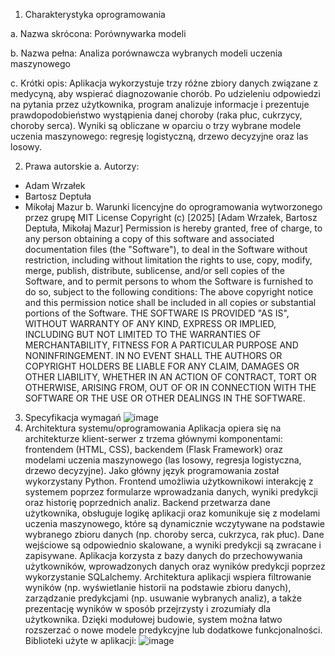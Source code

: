 1. Charakterystyka oprogramowania

a. Nazwa skrócona:
Porównywarka modeli

b. Nazwa pełna:
Analiza porównawcza wybranych modeli uczenia maszynowego

c. Krótki opis:
Aplikacja wykorzystuje trzy różne zbiory danych związane z medycyną, aby wspierać
diagnozowanie chorób. Po udzieleniu odpowiedzi na pytania przez użytkownika, program
analizuje informacje i prezentuje prawdopodobieństwo wystąpienia danej choroby (raka
płuc, cukrzycy, choroby serca). Wyniki są obliczane w oparciu o trzy wybrane modele
uczenia maszynowego: regresję logistyczną, drzewo decyzyjne oraz las losowy.

2. Prawa autorskie
a. Autorzy:
- Adam Wrzałek
- Bartosz Deptuła
- Mikołaj Mazur
b. Warunki licencyjne do oprogramowania wytworzonego przez grupę
MIT License
Copyright (c) [2025] [Adam Wrzałek, Bartosz Deptuła, Mikołaj Mazur]
Permission is hereby granted, free of charge, to any person obtaining a copy
of this software and associated documentation files (the "Software"), to deal
in the Software without restriction, including without limitation the rights
to use, copy, modify, merge, publish, distribute, sublicense, and/or sell
copies of the Software, and to permit persons to whom the Software is
furnished to do so, subject to the following conditions:
The above copyright notice and this permission notice shall be included in all
copies or substantial portions of the Software.
THE SOFTWARE IS PROVIDED "AS IS", WITHOUT WARRANTY OF ANY KIND, EXPRESS OR
IMPLIED, INCLUDING BUT NOT LIMITED TO THE WARRANTIES OF MERCHANTABILITY,
FITNESS FOR A PARTICULAR PURPOSE AND NONINFRINGEMENT. IN NO EVENT SHALL
THE AUTHORS OR COPYRIGHT HOLDERS BE LIABLE FOR ANY CLAIM, DAMAGES OR
OTHER LIABILITY, WHETHER IN AN ACTION OF CONTRACT, TORT OR OTHERWISE,
ARISING FROM, OUT OF OR IN CONNECTION WITH THE SOFTWARE OR THE USE OR
OTHER DEALINGS IN THE SOFTWARE.
3. Specyfikacja wymagań
![image](https://github.com/user-attachments/assets/e0713495-57dd-4773-9178-292193e354d8)
4. Architektura systemu/oprogramowania
Aplikacja opiera się na architekturze klient-serwer z trzema głównymi komponentami:
frontendem (HTML, CSS), backendem (Flask Framework) oraz modelami uczenia
maszynowego (las losowy, regresja logistyczna, drzewo decyzyjne). Jako główny język
programowania został wykorzystany Python.
Frontend umożliwia użytkownikowi interakcję z systemem poprzez formularze
wprowadzania danych, wyniki predykcji oraz historię poprzednich analiz.
Backend przetwarza dane użytkownika, obsługuje logikę aplikacji oraz komunikuje się z
modelami uczenia maszynowego, które są dynamicznie wczytywane na podstawie
wybranego zbioru danych (np. choroby serca, cukrzyca, rak płuc). Dane wejściowe są
odpowiednio skalowane, a wyniki predykcji są zwracane i zapisywane.
Aplikacja korzysta z bazy danych do przechowywania użytkowników, wprowadzonych
danych oraz wyników predykcji poprzez wykorzystanie SQLalchemy.
Architektura aplikacji wspiera filtrowanie wyników (np. wyświetlanie historii na
podstawie zbioru danych), zarządzanie predykcjami (np. usuwanie wybranych analiz), a
także prezentację wyników w sposób przejrzysty i zrozumiały dla użytkownika. Dzięki
modułowej budowie, system można łatwo rozszerzać o nowe modele predykcyjne lub
dodatkowe funkcjonalności.
Biblioteki użyte w aplikacji:
![image](https://github.com/user-attachments/assets/87bd5022-271e-4412-afe5-c51c304dc916)
